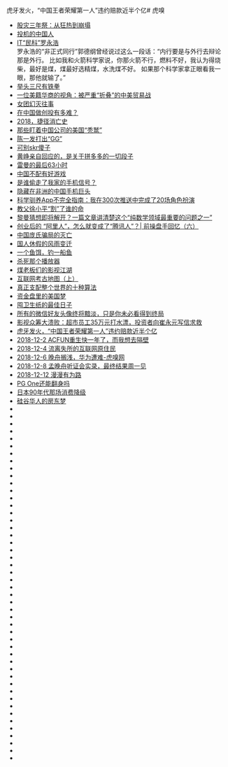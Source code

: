 虎牙发火，“中国王者荣耀第一人”违约赔款近半个亿# 虎嗅

*   [股灾三年祭：从狂热到崩塌](https://www.huxiu.com/article/248771.html)
*   [投机的中国人](https://www.huxiu.com/article/251935.html)
*   [IT“民科”罗永浩](https://www.huxiu.com/article/244293.html)  
罗永浩的“非正式同行”郭德纲曾经说过这么一段话：“内行要是与外行去辩论那是外行。
比如我和火箭科学家说，你那火箭不行，燃料不好，我认为得烧柴，最好是煤，煤最好选精煤，水洗煤不好。
如果那个科学家拿正眼看我一眼，那他就输了。”  
*   [举头三尺有铁拳](https://www.huxiu.com/article/246308.html)
*   [一位美籍华商的视角：被严重“折叠”的中美贸易战](https://www.huxiu.com/article/255875.html)
*   [女团幻灭往事](https://www.huxiu.com/article/256990.html)
*   [在中国做创投有多难？](https://www.huxiu.com/article/257078.html)
*   [2018，捷径消亡史](https://www.huxiu.com/article/255852.html)
*   [那些盯着中国公司的美国“秃鹫”](https://www.huxiu.com/article/257037.html)
*   [陈一发打出“GG”](https://www.huxiu.com/article/255667.html)
*   [可别skr傻子](https://www.huxiu.com/article/255495.html)
*   [黄峥亲自回应的，是关于拼多多的一切段子](https://www.huxiu.com/article/255482.html)
*   [雷曼的最后63小时](https://www.huxiu.com/article/258148.html)
*   [中国不配有好游戏](https://www.huxiu.com/article/260641.html)
*   [是谁偷走了我家的手机信号？](https://www.huxiu.com/article/261916.html)
*   [隐藏在非洲的中国手机巨头](https://www.huxiu.com/article/262080.html)
*   [科学驯养App不完全指南：我在300次推送中完成了20场角色扮演](https://www.huxiu.com/article/261937.html)
*   [教父徐小平“割”了谁的命](https://www.tuicool.com/articles/bUVzam2)
*   [黎曼猜想即将解开？一篇文章讲清楚这个“纯数学领域最重要的问题之一”](https://www.huxiu.com/article/264064.html?utm_source=tuicool&utm_medium=referral)
*   [创业后的 “阿里人”，怎么就变成了“腾讯人”？| 前操盘手回忆（六）](https://www.huxiu.com/article/264017.html?utm_source=tuicool&utm_medium=referral)
*   [中国庞氏骗局的灭亡](http://www.kanshangjie.com/article/152047-1.html)
*   [国人休假的风雨变迁](https://www.huxiu.com/article/265343.html?utm_source=tuicool&utm_medium=referral)
*   [一个鱼饵，钓一船鱼](https://www.huxiu.com/article/267214.html?utm_source=tuicool&utm_medium=referral)
*   [杀死那个播放器](https://www.huxiu.com/article/268207.html?utm_source=tuicool&utm_medium=referral)
*   [煤老板们的影视江湖](https://www.huxiu.com/article/268238.html?utm_source=tuicool&utm_medium=referral)
*   [互联网考古地图（上）](https://www.huxiu.com/article/268947.html?utm_source=tuicool&utm_medium=referral)
*   [真正支配整个世界的十种算法](https://www.huxiu.com/article/267404.html?utm_source=tuicool&utm_medium=referral)
*   [资金盘里的美国梦](https://www.huxiu.com/article/270940.html?utm_source=tuicool&utm_medium=referral)
*   [囤卫生纸的最佳日子](https://www.huxiu.com/article/271500.html?utm_source=tuicool&utm_medium=referral)
*   [所有的微信好友头像终将黯淡，只是你未必看得到终局](https://www.huxiu.com/article/271547.html?utm_source=tuicool&utm_medium=referral)
*   [影视众筹大溃败：超市员工35万元打水漂，投资者向崔永元写信求救](https://www.huxiu.com/article/272123.html?utm_source=tuicool&utm_medium=referral)
*   [虎牙发火，“中国王者荣耀第一人”违约赔款近半个亿](https://www.huxiu.com/article/272982.html?utm_source=tuicool&utm_medium=referral)
*   [2018-12-2 ACFUN重生快一年了，而我想去隔壁](https://www.huxiu.com/article/274501.html?utm_source=tuicool&utm_medium=referral)
*   [2018-12-4 流离失所的互联网原住民](https://www.huxiu.com/article/274849.html?utm_source=tuicool&utm_medium=referral)
*   [2018-12-6 晚舟搁浅，华为遭难-虎嗅网](https://www.huxiu.com/article/275161.html?utm_source=tuicool&utm_medium=referral)
*   [2018-12-8 孟晚舟听证会实录，最终结果周一见](https://www.tuicool.com/articles/MrQbuej)
*   [2018-12-12 漫漫有为路](https://www.huxiu.com/article/275535.html?utm_source=tuicool&utm_medium=referral)
*   [PG One还能翻身吗](https://www.huxiu.com/article/278412.html?utm_source=tuicool&utm_medium=referral)
*   [日本90年代那场消费降级](https://www.huxiu.com/article/278407.html?utm_source=tuicool&utm_medium=referral)
*   [硅谷华人的房东梦](https://www.huxiu.com/article/275273.html?utm_source=tuicool&utm_medium=referral)
*   []()
*   []()
*   []()
*   []()
*   []()
*   []()
*   []()
*   []()
*   []()
*   []()
*   []()
*   []()
*   []()
*   []()
*   []()
*   []()
*   []()
*   []()
*   []()
*   []()
*   []()
*   []()
*   []()
*   []()
*   []()
*   []()
*   []()
*   []()
*   []()
*   []()
*   []()
*   []()
*   []()
*   []()
*   []()
*   []()
*   []()
*   []()
*   []()
*   []()
*   []()
*   []()
*   []()
*   []()
*   []()
*   []()
*   []()
*   []()








